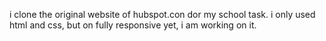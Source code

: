 i clone the original website of hubspot.con dor my school task.
i only used html and css,
but on fully responsive yet, i am working on it.